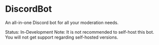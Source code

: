 # DiscordBot
An all-in-one Discord bot for all your moderation needs.

Status: In-Development
Note: It is not recommended to self-host this bot. You will not get support regarding self-hosted versions.
